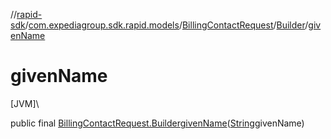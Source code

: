 //[rapid-sdk](../../../../index.md)/[com.expediagroup.sdk.rapid.models](../../index.md)/[BillingContactRequest](../index.md)/[Builder](index.md)/[givenName](given-name.md)

# givenName

[JVM]\

public final [BillingContactRequest.Builder](index.md)[givenName](given-name.md)([String](https://docs.oracle.com/javase/8/docs/api/java/lang/String.html)givenName)
